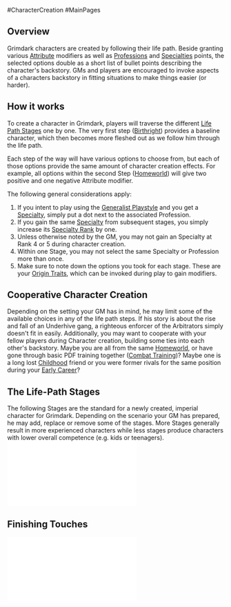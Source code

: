 #CharacterCreation #MainPages
## Overview
Grimdark characters are created by following their life path. Beside granting various [Attribute](</CoreSystem/Attribute.md>) modifiers as well as [Professions](/SkillSystem/Profession.md) and [Specialties](/SkillSystem/Specialty.md) points, the selected options double as a short list of bullet points describing the character's backstory. GMs and players are encouraged to invoke aspects of a characters backstory in fitting situations to make things easier (or harder).

## How it works
To create a character in Grimdark, players will traverse the different [Life Path Stages](</LifePath/Life%20Path%20Stages.md>) one by one. The very first step ([Birthright](</LifePath/Birthright/Birthright.md>)) provides a baseline character, which then becomes more fleshed out as we follow him through the life path. 

Each step of the way will have various options to choose from, but each of those options provide the same amount of character creation effects. For example, all options within the second Step ([Homeworld](</LifePath/Homeworld/Homeworld.md>)) will give two positive and one negative Attribute modifier.

The following general considerations apply:
1. If you intent to play using the [Generalist Playstyle](</SkillSystem/Generalist Playstyle.md>) and you get a [Specialty](/SkillSystem/Specialty.md), simply put a dot next to the associated Profession.
2. If you gain the same [Specialty](/SkillSystem/Specialty.md) from subsequent stages, you simply increase its [Specialty Rank](</SkillSystem/Specialty Rank.md>) by one.
3. Unless otherwise noted by the GM, you may not gain an Specialty at Rank 4 or 5 during character creation.
4. Within one Stage, you may not select the same Specialty or Profession more than once.
5. Make sure to note down the options you took for each stage. These are your [Origin Traits](</Traits/Origin Trait.md>), which can be invoked during play to gain modifiers.

## Cooperative Character Creation
Depending on the setting your GM has in mind, he may limit some of the available choices in any of the life path steps. If his story is about the rise and fall of an Underhive gang, a righteous enforcer of the Arbitrators simply doesn't fit in easily.
Additionally, you may want to cooperate with your fellow players during Character creation, building some ties into each other's backstory. Maybe you are all from the same [Homeworld](</LifePath/Homeworld/Homeworld.md>), or have gone through basic PDF training together ([Combat Training](</LifePath/CombatTraining/Combat Training.md>))? Maybe one is a long lost [Childhood](</LifePath/Childhood/Childhood.md>) friend or you were former rivals for the same position during your [Early Career](</LifePath/EarlyCareer/Early Career.md>)?



## The Life-Path Stages
The following Stages are the standard for a newly created, imperial character for Grimdark. Depending on the scenario your GM has prepared, he may add, replace or remove some of the stages. More Stages generally result in more experienced characters while less stages produce characters with lower overall competence (e.g. kids or teenagers).
![](</LifePath/Path Stages.md>)

## Finishing Touches
![](</LifePath/Finishing Touches.md>)